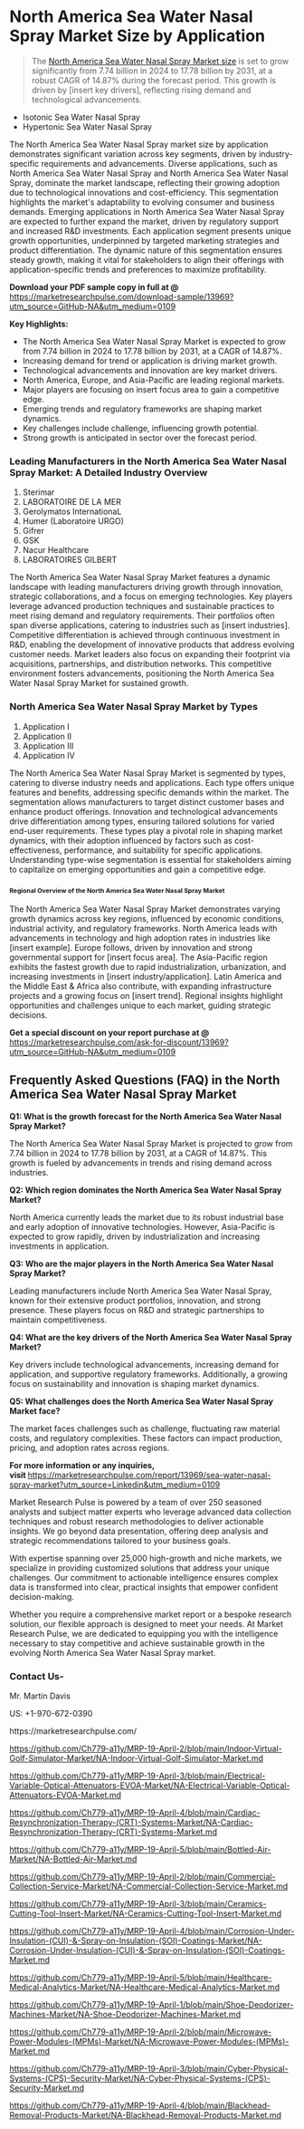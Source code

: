 <h1>North America Sea Water Nasal Spray Market&nbsp;Size by Application</h1><blockquote><p>The <a href="https://marketresearchpulse.com/download-sample/13969?utm_source=GitHub-NA&amp;utm_medium=0109">North America Sea Water Nasal Spray Market size</a> is set to grow significantly from 7.74 billion in 2024 to 17.78 billion by 2031, at a robust CAGR of 14.87% during the forecast period. This growth is driven by [insert key drivers], reflecting rising demand and technological advancements.</p></blockquote><ul><li>Isotonic Sea Water Nasal Spray<li> Hypertonic Sea Water Nasal Spray</li></ul><p>The North America Sea Water Nasal Spray market size by application demonstrates significant variation across key segments, driven by industry-specific requirements and advancements. Diverse applications, such as North America Sea Water Nasal Spray and North America Sea Water Nasal Spray, dominate the market landscape, reflecting their growing adoption due to technological innovations and cost-efficiency. This segmentation highlights the market's adaptability to evolving consumer and business demands. Emerging applications in North America Sea Water Nasal Spray are expected to further expand the market, driven by regulatory support and increased R&D investments. Each application segment presents unique growth opportunities, underpinned by targeted marketing strategies and product differentiation. The dynamic nature of this segmentation ensures steady growth, making it vital for stakeholders to align their offerings with application-specific trends and preferences to maximize profitability.</p><p><strong>Download your PDF sample copy in full at @ </strong><a href="https://marketresearchpulse.com/download-sample/13969?utm_source=GitHub-NA&amp;utm_medium=0109">https://marketresearchpulse.com/download-sample/13969?utm_source=GitHub-NA&amp;utm_medium=0109</a></p><p><strong>Key Highlights: </strong></p><ul><li>The North America Sea Water Nasal Spray Market is expected to grow from 7.74 billion in 2024 to 17.78 billion by 2031, at a CAGR of 14.87%.</li><li>Increasing demand for trend or application is driving market growth.</li><li>Technological advancements and innovation are key market drivers.</li><li>North America, Europe, and Asia-Pacific are leading regional markets.</li><li>Major players are focusing on insert focus area to gain a competitive edge.</li><li>Emerging trends and regulatory frameworks are shaping market dynamics.</li><li>Key challenges include challenge, influencing growth potential.</li><li>Strong growth is anticipated in sector over the forecast period.</li></ul><h3>Leading Manufacturers in the North America Sea Water Nasal Spray Market: A Detailed Industry Overview</h3><ol><li>Sterimar</li><li>LABORATOIRE DE LA MER</li><li>Gerolymatos InternationaL</li><li>Humer (Laboratoire URGO)</li><li>Gifrer</li><li>GSK</li><li>Nacur Healthcare</li><li>LABORATOIRES GILBERT</li></ol><div class="flex max-w-full flex-col flex-grow"><div class="min-h-8 text-message flex w-full flex-col items-end gap-2 whitespace-normal break-words [.text-message+&amp;]:mt-5" dir="auto" data-message-author-role="assistant" data-message-id="fd8432e4-4910-450d-b182-61b7bfb0a01f" data-message-model-slug="gpt-4o"><div class="flex w-full flex-col gap-1 empty:hidden first:pt-[3px]"><div class="markdown prose w-full break-words dark:prose-invert light"><p>The North America Sea Water Nasal Spray Market features a dynamic landscape with leading manufacturers driving growth through innovation, strategic collaborations, and a focus on emerging technologies. Key players leverage advanced production techniques and sustainable practices to meet rising demand and regulatory requirements. Their portfolios often span diverse applications, catering to industries such as [insert industries]. Competitive differentiation is achieved through continuous investment in R&amp;D, enabling the development of innovative products that address evolving customer needs. Market leaders also focus on expanding their footprint via acquisitions, partnerships, and distribution networks. This competitive environment fosters advancements, positioning the North America Sea Water Nasal Spray Market for sustained growth.</p></div></div></div></div><h3>North America Sea Water Nasal Spray Market by Types</h3><ol><li>Application I<li> Application II<li> Application III<li> Application IV</li></ol><div class="flex max-w-full flex-col flex-grow"><div class="min-h-8 text-message flex w-full flex-col items-end gap-2 whitespace-normal break-words [.text-message+&amp;]:mt-5" dir="auto" data-message-author-role="assistant" data-message-id="084470be-0bb7-4664-bddf-5156b4f41249" data-message-model-slug="gpt-4o-mini"><div class="flex w-full flex-col gap-1 empty:hidden first:pt-[3px]"><div class="markdown prose w-full break-words dark:prose-invert light"><p>The North America Sea Water Nasal Spray Market is segmented by types, catering to diverse industry needs and applications. Each type offers unique features and benefits, addressing specific demands within the market. The segmentation allows manufacturers to target distinct customer bases and enhance product offerings. Innovation and technological advancements drive differentiation among types, ensuring tailored solutions for varied end-user requirements. These types play a pivotal role in shaping market dynamics, with their adoption influenced by factors such as cost-effectiveness, performance, and suitability for specific applications. Understanding type-wise segmentation is essential for stakeholders aiming to capitalize on emerging opportunities and gain a competitive edge.</p></div></div></div></div><h3><span style="font-size: 11px;">Regional Overview of the North America Sea Water Nasal Spray Market</span></h3><div class="flex max-w-full flex-col flex-grow"><div class="min-h-8 text-message flex w-full flex-col items-end gap-2 whitespace-normal break-words [.text-message+&amp;]:mt-5" dir="auto" data-message-author-role="assistant" data-message-id="e9038762-ce64-4e30-91c9-9bd413514231" data-message-model-slug="gpt-4o-mini"><div class="flex w-full flex-col gap-1 empty:hidden first:pt-[3px]"><div class="markdown prose w-full break-words dark:prose-invert light"><p>The North America Sea Water Nasal Spray Market demonstrates varying growth dynamics across key regions, influenced by economic conditions, industrial activity, and regulatory frameworks. North America leads with advancements in technology and high adoption rates in industries like [insert example]. Europe follows, driven by innovation and strong governmental support for [insert focus area]. The Asia-Pacific region exhibits the fastest growth due to rapid industrialization, urbanization, and increasing investments in [insert industry/application]. Latin America and the Middle East &amp; Africa also contribute, with expanding infrastructure projects and a growing focus on [insert trend]. Regional insights highlight opportunities and challenges unique to each market, guiding strategic decisions.</p></div></div></div></div><p><strong>Get a special discount on your report purchase at @ </strong><a href="https://marketresearchpulse.com/ask-for-discount/13969?utm_source=GitHub-NA&amp;utm_medium=0109">https://marketresearchpulse.com/ask-for-discount/13969?utm_source=GitHub-NA&amp;utm_medium=0109</a></p><h2>Frequently Asked Questions (FAQ) in the North America Sea Water Nasal Spray Market</h2><p><strong>Q1: What is the growth forecast for the North America Sea Water Nasal Spray Market?</strong></p><p>The North America Sea Water Nasal Spray Market is projected to grow from 7.74 billion in 2024 to 17.78 billion by 2031, at a CAGR of 14.87%. This growth is fueled by advancements in trends and rising demand across industries.</p><p><strong>Q2: Which region dominates the North America Sea Water Nasal Spray Market?</strong></p><p>North America currently leads the market due to its robust industrial base and early adoption of innovative technologies. However, Asia-Pacific is expected to grow rapidly, driven by industrialization and increasing investments in application.</p><p><strong>Q3: Who are the major players in the North America Sea Water Nasal Spray Market?</strong></p><p>Leading manufacturers include North America Sea Water Nasal Spray, known for their extensive product portfolios, innovation, and strong presence. These players focus on R&amp;D and strategic partnerships to maintain competitiveness.</p><p><strong>Q4: What are the key drivers of the North America Sea Water Nasal Spray Market?</strong></p><p>Key drivers include technological advancements, increasing demand for application, and supportive regulatory frameworks. Additionally, a growing focus on sustainability and innovation is shaping market dynamics.</p><p><strong>Q5: What challenges does the North America Sea Water Nasal Spray Market face?</strong></p><p>The market faces challenges such as challenge, fluctuating raw material costs, and regulatory complexities. These factors can impact production, pricing, and adoption rates across regions.</p><p><strong>For more information or any inquiries, visit&nbsp;</strong><a href="https://marketresearchpulse.com/report/13969/sea-water-nasal-spray-market?utm_source=Linkedin&utm_medium=0109">https://marketresearchpulse.com/report/13969/sea-water-nasal-spray-market?utm_source=Linkedin&utm_medium=0109</a></p><p>Market Research Pulse is powered by a team of over 250 seasoned analysts and subject matter experts who leverage advanced data collection techniques and robust research methodologies to deliver actionable insights. We go beyond data presentation, offering deep analysis and strategic recommendations tailored to your business goals.</p><p>With expertise spanning over 25,000 high-growth and niche markets, we specialize in providing customized solutions that address your unique challenges. Our commitment to actionable intelligence ensures complex data is transformed into clear, practical insights that empower confident decision-making.</p><p>Whether you require a comprehensive market report or a bespoke research solution, our flexible approach is designed to meet your needs. At Market Research Pulse, we are dedicated to equipping you with the intelligence necessary to stay competitive and achieve sustainable growth in the evolving North America Sea Water Nasal Spray market.</p><h3><strong>Contact Us-</strong></h3><p>Mr. Martin Davis</p><p>US: +1-970-672-0390</p><p>https://marketresearchpulse.com/</p><p><a href="https://github.com/Ch779-a11y/MRP-19-April-2/blob/main/Indoor-Virtual-Golf-Simulator-Market/NA-Indoor-Virtual-Golf-Simulator-Market.md">https://github.com/Ch779-a11y/MRP-19-April-2/blob/main/Indoor-Virtual-Golf-Simulator-Market/NA-Indoor-Virtual-Golf-Simulator-Market.md</a></p><p><a href="https://github.com/Ch779-a11y/MRP-19-April-3/blob/main/Electrical-Variable-Optical-Attenuators-EVOA-Market/NA-Electrical-Variable-Optical-Attenuators-EVOA-Market.md">https://github.com/Ch779-a11y/MRP-19-April-3/blob/main/Electrical-Variable-Optical-Attenuators-EVOA-Market/NA-Electrical-Variable-Optical-Attenuators-EVOA-Market.md</a></p><p><a href="https://github.com/Ch779-a11y/MRP-19-April-4/blob/main/Cardiac-Resynchronization-Therapy-(CRT)-Systems-Market/NA-Cardiac-Resynchronization-Therapy-(CRT)-Systems-Market.md">https://github.com/Ch779-a11y/MRP-19-April-4/blob/main/Cardiac-Resynchronization-Therapy-(CRT)-Systems-Market/NA-Cardiac-Resynchronization-Therapy-(CRT)-Systems-Market.md</a></p><p><a href="https://github.com/Ch779-a11y/MRP-19-April-5/blob/main/Bottled-Air-Market/NA-Bottled-Air-Market.md">https://github.com/Ch779-a11y/MRP-19-April-5/blob/main/Bottled-Air-Market/NA-Bottled-Air-Market.md</a></p><p><a href="https://github.com/Ch779-a11y/MRP-19-April-2/blob/main/Commercial-Collection-Service-Market/NA-Commercial-Collection-Service-Market.md">https://github.com/Ch779-a11y/MRP-19-April-2/blob/main/Commercial-Collection-Service-Market/NA-Commercial-Collection-Service-Market.md</a></p><p><a href="https://github.com/Ch779-a11y/MRP-19-April-3/blob/main/Ceramics-Cutting-Tool-Insert-Market/NA-Ceramics-Cutting-Tool-Insert-Market.md">https://github.com/Ch779-a11y/MRP-19-April-3/blob/main/Ceramics-Cutting-Tool-Insert-Market/NA-Ceramics-Cutting-Tool-Insert-Market.md</a></p><p><a href="https://github.com/Ch779-a11y/MRP-19-April-4/blob/main/Corrosion-Under-Insulation-(CUI)-&-Spray-on-Insulation-(SOI)-Coatings-Market/NA-Corrosion-Under-Insulation-(CUI)-&-Spray-on-Insulation-(SOI)-Coatings-Market.md">https://github.com/Ch779-a11y/MRP-19-April-4/blob/main/Corrosion-Under-Insulation-(CUI)-&-Spray-on-Insulation-(SOI)-Coatings-Market/NA-Corrosion-Under-Insulation-(CUI)-&-Spray-on-Insulation-(SOI)-Coatings-Market.md</a></p><p><a href="https://github.com/Ch779-a11y/MRP-19-April-5/blob/main/Healthcare-Medical-Analytics-Market/NA-Healthcare-Medical-Analytics-Market.md">https://github.com/Ch779-a11y/MRP-19-April-5/blob/main/Healthcare-Medical-Analytics-Market/NA-Healthcare-Medical-Analytics-Market.md</a></p><p><a href="https://github.com/Ch779-a11y/MRP-19-April-1/blob/main/Shoe-Deodorizer-Machines-Market/NA-Shoe-Deodorizer-Machines-Market.md">https://github.com/Ch779-a11y/MRP-19-April-1/blob/main/Shoe-Deodorizer-Machines-Market/NA-Shoe-Deodorizer-Machines-Market.md</a></p><p><a href="https://github.com/Ch779-a11y/MRP-19-April-2/blob/main/Microwave-Power-Modules-(MPMs)-Market/NA-Microwave-Power-Modules-(MPMs)-Market.md">https://github.com/Ch779-a11y/MRP-19-April-2/blob/main/Microwave-Power-Modules-(MPMs)-Market/NA-Microwave-Power-Modules-(MPMs)-Market.md</a></p><p><a href="https://github.com/Ch779-a11y/MRP-19-April-3/blob/main/Cyber-Physical-Systems-(CPS)-Security-Market/NA-Cyber-Physical-Systems-(CPS)-Security-Market.md">https://github.com/Ch779-a11y/MRP-19-April-3/blob/main/Cyber-Physical-Systems-(CPS)-Security-Market/NA-Cyber-Physical-Systems-(CPS)-Security-Market.md</a></p><p><a href="https://github.com/Ch779-a11y/MRP-19-April-4/blob/main/Blackhead-Removal-Products-Market/NA-Blackhead-Removal-Products-Market.md">https://github.com/Ch779-a11y/MRP-19-April-4/blob/main/Blackhead-Removal-Products-Market/NA-Blackhead-Removal-Products-Market.md</a></p>
